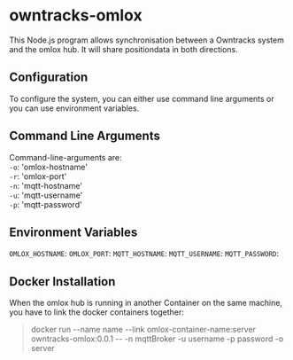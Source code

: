 # owntracks-omlox
This Node.js program allows synchronisation between a Owntracks system and the omlox hub. It will share positiondata in both directions.

## Configuration

To configure the system, you can either use command line arguments or you can use environment variables.  



## Command Line Arguments

Command-line-arguments are:  
  `-o`: 'omlox-hostname'  
  `-r`: 'omlox-port'  
  `-n`: 'mqtt-hostname'  
  `-u`: 'mqtt-username'  
  `-p`: 'mqtt-password'  


## Environment Variables
`OMLOX_HOSTNAME`:
`OMLOX_PORT`:
`MQTT_HOSTNAME`:
`MQTT_USERNAME`:
`MQTT_PASSWORD`:


## Docker Installation

When the omlox hub is running in another Container on the same machine, you have to link the docker containers together:  
>docker run --name name --link omlox-container-name:server owntracks-omlox:0.0.1 -- -n mqttBroker -u username -p password -o server